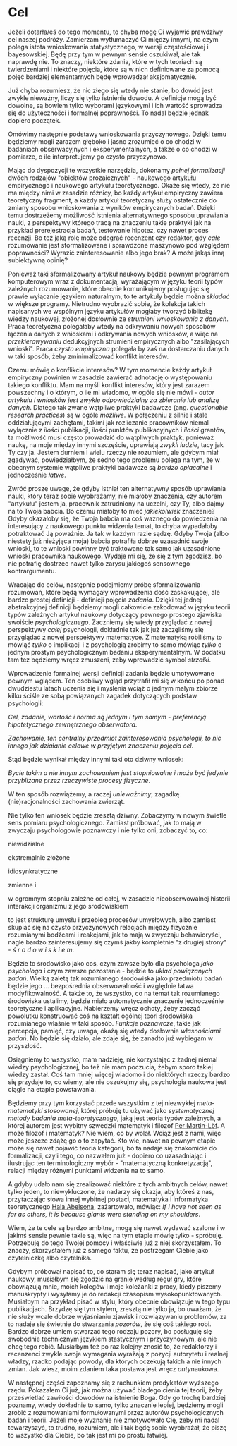 # Cel

Jeżeli dotarła/eś do tego momentu, to chyba mogę Ci wyjawić prawdziwy cel naszej podróży. Zamierzam
wytłumaczyć Ci między innymi, na czym polega istota wnioskowania statystycznego, w wersji
częstościowej i bayesowskiej. Będę przy tym w pewnym sensie oszukiwał, ale tak naprawdę nie. To
znaczy, niektóre zdania, które w tych teoriach są twierdzeniami i niektóre pojęcia, które są w nich
definiowane za pomocą pojęć bardziej elementarnych będę wprowadzał aksjomatycznie.

Już chyba rozumiesz, że nic złego się wtedy nie stanie, bo dowód jest zwykle nieważny, liczy się
tylko istnienie dowodu. A definicje mogą być dowolne, są bowiem tylko wyborami językowymi i ich
wartość sprowadza się do użyteczności i formalnej poprawności. To nadal będzie jednak dopiero
początek.

Omówimy następnie podstawy wnioskowania przyczynowego. Dzięki temu będziemy mogli zarazem głęboko i
jasno zrozumieć o co chodzi w badaniach obserwacyjnych i eksperymentalnych, a także o co chodzi w
pomiarze, o ile interpretujemy go czysto przyczynowo.

Mając do dyspozycji te wszystkie narzędzia, dokonamy *pełnej formalizacji* dwóch rodzajów "obiektów
prozaicznych" - naukowego artykułu empirycznego i naukowego artykułu teoretycznego. Okaże się wtedy,
że nie ma między nimi w zasadzie różnicy, bo każdy artykuł empiryczny zawiera teoretyczny fragment,
a każdy artykuł teoretyczny służy ostatecznie do zmiany sposobu wnioskowania z wyników empirycznych
badań. Dzięki temu dostrzeżemy możliwość istnienia alternatywnego sposobu uprawiania nauki, z
perspektywy którego tracą na znaczeniu takie praktyki jak na przykład prerejestracja badań,
testowanie hipotez, czy nawet proces recenzji. Bo też jaką rolę może odegrać recenzent czy redaktor,
gdy *całe* rozumowanie jest sformalizowane i sprawdzone maszynowo pod względem poprawności? Wyrazić
zainteresowanie albo jego brak? A może jakąś inną subiektywną opinię?

Ponieważ taki sformalizowany artykuł naukowy będzie pewnym programem komputerowym wraz z
dokumentacją, wyrażającym w języku teorii typów zależnych rozumowanie, które obecnie komunikujemy
posługując się prawie wyłącznie językiem naturalnym, to te artykuły będzie można *składać* w większe
programy. Nietrudno wyobrazić sobie, że kolekcja takich napisanych we wspólnym języku artykułów
mogłaby tworzyć biblitekę wiedzy naukowej, złożonej dosłownie ze *strumieni wnioskowania z
danych*. Praca teoretyczna polegałaby wtedy na odkrywaniu nowych sposobów łączenia danych z
wnioskami i odkrywania nowych wniosków, a więc na *przekierowywaniu* dedukcyjnych strumieni
empirycznych albo "zasilających wnioski". Praca *czysto empiryczna* polegała by zaś na dostarczaniu
danych w taki sposób, żeby zminimalizować konflikt interesów.

Czemu mówię o konflikcie interesów? W tym momencie każdy artykuł empiryczny powinien w zasadzie
zawierać adnotację o występowaniu takiego konfliktu. Mam na myśli konflikt interesów, który jest
zarazem powszechny i o którym, o ile mi wiadomo, w ogóle się nie mówi - *autor artykułu i wniosków
jest zwykle odpowiedzialny za zbieranie lub analizę danych*. Dlatego tak zwane wątpliwe praktyki
badawcze (ang. *questionable research practices*) są w ogóle *możliwe*. W połączeniu z silnie i
stale oddziałującymi zachętami, takimi jak rozliczanie pracowników niemal wyłącznie z *ilości*
publikacji, *ilości* punktów publikacyjnych i *ilości* grantów, ta możliwość musi często prowadzić
do wątpliwych praktyk, ponieważ naukę, na moje między innymi szczęście, uprawiają *zwykli ludzie*,
tacy jak Ty czy ja. Jestem durniem i wielu rzeczy nie rozumiem, ale gdybym miał zgadywać,
powiedziałbym, że sedno tego problemu polega na tym, że w obecnym systemie wątpliwe praktyki
badawcze są *bardzo opłacalne* i jednocześnie *łatwe*.

Zwróć proszę uwagę, że gdyby istniał ten alternatywny sposób uprawiania nauki, który teraz sobie
wyobrażamy, nie miałoby znaczenia, czy autorem "artykułu" jestem ja, pracownik zatrudniony na
uczelni, czy Ty, albo dajmy na to Twoja babcia. Bo czemu miałoby to mieć *jakiekolwiek* znaczenie?
Gdyby okazałoby się, że Twoja babcia ma coś ważnego do powiedzenia na interesujący z naukowego
punktu widzenia temat, to chyba wypadałoby potraktować Ją poważnie. Ja tak w każdym razie
sądzę. Gdyby Twoja (albo niestety już nieżyjąca moja) babcia potrafiła dobrze uzasadnić swoje
wnioski, to te wnioski powinny być traktowane tak samo jak uzasadnione wnioski pracownika
naukowego. Wydaje mi się, że się z tym zgodzisz, bo nie potrafię dostrzec nawet tylko zarysu
jakiegoś sensownego kontrargumentu.

Wracając do celów, następnie podejmiemy próbę sformalizowania rozumowań, które będą wymagały
wprowadzenia dość zaskakującej, ale bardzo prostej definicji - definicji pojęcia *zadania*. Dzięki
tej jednej abstrakcyjnej definicji będziemy mogli całkowicie zakodować w języku teorii typów
zależnych artykuł naukowy dotyczący pewnego prostego zjawiska swoiście *psychologicznego*. Zaczniemy
się wtedy przyglądać z nowej perspektywy *całej* psychologii, dokładnie tak jak już zaczęliśmy się
przyglądać z nowej perspektywy matematyce. Z matematyką robiliśmy to mówiąć *tylko* o implikacji i z
psychologią zrobimy to samo mówiąc *tylko* o jednym prostym psychologicznym badaniu
eksperymentalnym. W dodatku tam też będziemy wręcz zmuszeni, żeby wprowadzić symbol *strzałki*.

Wprowadzenie formalnej wersji definicji zadania będzie umotywowane pewnym wglądem. Ten osobliwy
wgląd przytrafił mi się w końcu po ponad dwudziestu latach uczenia się i myślenia wciąż o jednym
małym zbiorze kilku ściśle ze sobą powiązanych zagadek dotyczących podstaw psychologii:

*Cel, zadanie, wartość i norma są jednym i tym samym - preferencją hipotetycznego zewnętrznego
obserwatora*.

*Zachowanie, ten centralny przedmiot zainteresowania psychologii, to nic innego jak działanie celowe
w przyjętym znaczeniu pojęcia cel*.

Stąd będzie wynikał między innymi taki oto dziwny wniosek:

*Bycie takim a nie innym zachowaniem jest stopniowalne i może być jedynie przybliżane przez
rzeczywiste procesy fizyczne*.

W ten sposób rozwiążemy, a raczej *unieważnimy*, zagadkę (nie)racjonalności zachowania zwierząt.

Nie tylko ten wniosek będzie zresztą dziwny. Zobaczymy w nowym świetle sens pomiaru
psychologicznego. Zamiast próbować, jak to mają w zwyczaju psychologowie poznawczy i nie tylko oni,
zobaczyć to, co:

niewidzialne

ekstremalnie złożone

idiosynkratyczne

zmienne i 

w ogromnym stopniu zależne od całej, w zasadzie nieobserwowalnej historii interakcji organizmu z
jego środowiskiem

to jest strukturę umysłu i przebieg procesów umysłowych, albo zamiast skupiać się na czysto
przyczynowych relacjach między fizycznie rozumianymi bodźcami i reakcjami, jak to mają w zwyczaju
behawioryści, nagle bardzo zainteresujemy się czymś jakby kompletnie "z drugiej strony" - *ś r o d o
w i s k i e m*.

Będzie to środowisko jako coś, czym zawsze było dla psychologa *jako psychologa* i czym zawsze
pozostanie - będzie to *układ powiązanych zadań*. Wielką zaletą tak rozumianego środowiska jako
przedmiotu badań będzie jego ... bezpośrednia obserwowalność i względnie łatwa modyfikowalność. A
także to, że wszystko, co na temat tak rozumianego środowiska ustalimy, będzie miało automatycznie
znaczenie jednocześnie teoretyczne i aplikacyjne. Nabierzemy wręcz ochoty, żeby zacząć powolutku
konstruować coś na kształt ogólnej teori środowiska rozumianego właśnie w taki sposób. *Funkcje
poznawcze*, takie jak percepcja, pamięć, czy uwaga, okażą się wtedy dosłownie *własnościami
zadań*. No będzie się działo, ale zdaje się, że zanadto już wybiegam w przyszłość.

Osiągniemy to wszystko, mam nadzieję, nie korzystając z żadnej niemal wiedzy psychologicznej, bo też
nie mam poczucia, żebym sporo takiej wiedzy zastał. Coś tam mniej więcej wiadomo i do niektórych
rzeczy bardzo się przydaje to, co wiemy, ale nie oszukujmy się, psychologia naukowa jest ciągle na
etapie powstawania.

Będziemy przy tym korzystać przede wszystkim z tej niezwykłej *meta-matematyki stosowanej*, której
próbuję tu używać jako *systematycznej metody badania meta-teoretycznego*, jaką jest teoria typów
zależnych, a której autorem jest wybitny szwedzki matematyk i filozof [Per
Martin-Löf](https://en.wikipedia.org/wiki/Per_Martin-L%C3%B6f). A może filozof i matematyk? Nie
wiem, co by wolał. Wciąż jest z nami, więc może jeszcze zdążę go o to zapytać. Kto wie, nawet na
pewnym etapie może się nawet pojawić teoria kategorii, bo ta nadaje się znakomicie do formalizacji,
czyli tego, co nazwałem już - dopiero co uzasadniając i ilustrując ten terminologiczny wybór -
"matematyczną konkretyzacją", relacji między różnymi punktami widzenia na to samo.

A gdyby udało nam się zrealizować niektóre z tych ambitnych celów, nawet tylko jeden, to
niewykluczone, że nadarzy się okazja, aby któreś z nas, przytaczając słowa innej wybitnej postaci,
matematyka i informatyka teoretycznego [Hala Abelsona](https://www.youtube.com/watch?v=2Op3QLzMgSY),
zażartowało, mówiąc: *If I have not seen as far as others, it is because giants were standing on my
shoulders*.

Wiem, że te cele są bardzo ambitne, mogą się nawet wydawać szalone i w jakimś sensie pewnie takie
są, więc na tym etapie mówię tylko - spróbuję. Potrzebuję do tego Twojej pomocy i właściwie już z
niej skorzystałem. To znaczy, skorzystałem już z samego faktu, że postrzegam Ciebie jako
czytelniczkę albo czytelnika.

Gdybym próbował napisać to, co staram się teraz napisać, jako artykuł naukowy, musiałbym się zgodzić
na granie według reguł gry, które obowiązują mnie, moich kolegów i moje koleżanki z pracy, kiedy
piszemy manuskrypty i wysyłamy je do redakcji czasopism wysokopunktowanych. Musiałbym na przykład
pisać w stylu, który obecnie obowiązuje w tego typu publikacjach. Brzydzę się tym stylem, zresztą
nie tylko ja, bo uważam, że nie służy wcale dobrze wyjaśnianiu zjawisk i rozwiązywaniu problemów, za
to nadaje się świetnie do stwarzania *pozorów*, że się coś takiego robi. Bardzo dobrze umiem
stwarzać tego rodzaju pozory, bo posługuję się swobodnie technicznym językiem stastycznym i
przyczynowym, ale nie chcę tego robić. Musiałbym też po raz kolejny znosić to, że redaktorzy i
recenzenci zwykle swoje wymagania wyrażają z pozycji autorytetu i realnej władzy, rzadko podając
powody, dla których oczekują takich a nie innych zmian. Jak wiesz, moim zdaniem taka postawa jest
wręcz *anty*naukowa.

W następnej części zapoznamy się z rachunkiem predykatów wyższego rzędu. Pokazałem Ci już, jak można
używać bladego cienia tej teorii, żeby prześwietlać zawiłości dowodów na istnienie Boga. Gdy go
trochę bardziej poznamy, wtedy dokładnie to samo, tylko znacznie lepiej, będziemy mogli zrobić z
rozumowaniami formułowanymi przez autorów psychologicznych badań i teorii. Jeżeli moje wyznanie nie
zmotywowało Cię, żeby mi nadal towarzyszyć, to trudno, rozumiem, ale i tak będę sobie wyobrażał, że
piszę to wszystko dla Ciebie, bo tak jest mi po prostu łatwiej.
